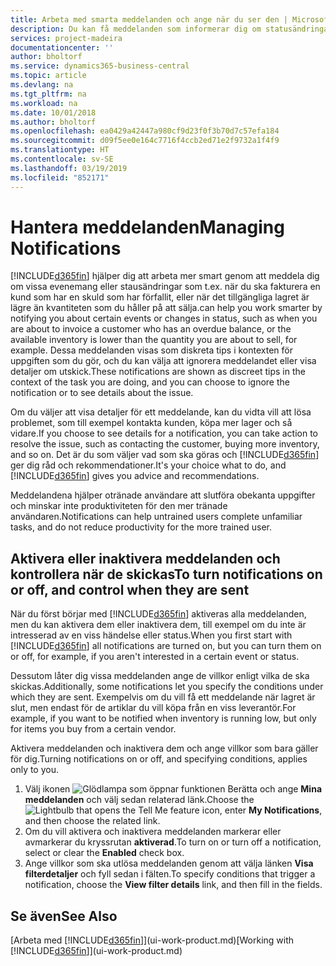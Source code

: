 ```yaml
---
title: Arbeta med smarta meddelanden och ange när du ser den | Microsoft Docs
description: Du kan få meddelanden som informerar dig om statusändringar eller händelser, till exempel en skuld eller låg lagernivå.
services: project-madeira
documentationcenter: ''
author: bholtorf
ms.service: dynamics365-business-central
ms.topic: article
ms.devlang: na
ms.tgt_pltfrm: na
ms.workload: na
ms.date: 10/01/2018
ms.author: bholtorf
ms.openlocfilehash: ea0429a42447a980cf9d23f0f3b70d7c57efa184
ms.sourcegitcommit: d09f5ee0e164c7716f4ccb2ed71e2f9732a1f4f9
ms.translationtype: HT
ms.contentlocale: sv-SE
ms.lasthandoff: 03/19/2019
ms.locfileid: "852171"
---
```

# <a name="managing-notifications"></a><span data-ttu-id="b40be-103">Hantera meddelanden</span><span class="sxs-lookup"><span data-stu-id="b40be-103">Managing Notifications</span></span>
[!INCLUDE[d365fin](includes/d365fin_md.md)] <span data-ttu-id="b40be-104">hjälper dig att arbeta mer smart genom att meddela dig om vissa evenemang eller stausändringar som t.ex. när du ska fakturera en kund som har en skuld som har förfallit, eller när det tillgängliga lagret är lägre än kvantiteten som du håller på att sälja.</span><span class="sxs-lookup"><span data-stu-id="b40be-104">can help you work smarter by notifying you about certain events or changes in status, such as when you are about to invoice a customer who has an overdue balance, or the available inventory is lower than the quantity you are about to sell, for example.</span></span> <span data-ttu-id="b40be-105">Dessa meddelanden visas som diskreta tips i kontexten för uppgiften som du gör, och du kan välja att ignorera meddelandet eller visa detaljer om utskick.</span><span class="sxs-lookup"><span data-stu-id="b40be-105">These notifications are shown as discreet tips in the context of the task you are doing, and you can choose to ignore the notification or to see details about the issue.</span></span>  

<span data-ttu-id="b40be-106">Om du väljer att visa detaljer för ett meddelande, kan du vidta vill att lösa problemet, som till exempel kontakta kunden, köpa mer lager och så vidare.</span><span class="sxs-lookup"><span data-stu-id="b40be-106">If you choose to see details for a notification, you can take action to resolve the issue, such as contacting the customer, buying more inventory, and so on.</span></span> <span data-ttu-id="b40be-107">Det är du som väljer vad som ska göras och [!INCLUDE[d365fin](includes/d365fin_md.md)] ger dig råd och rekommendationer.</span><span class="sxs-lookup"><span data-stu-id="b40be-107">It's your choice what to do, and [!INCLUDE[d365fin](includes/d365fin_md.md)] gives you advice and recommendations.</span></span>  

<span data-ttu-id="b40be-108">Meddelandena hjälper otränade användare att slutföra obekanta uppgifter och minskar inte produktiviteten för den mer tränade användaren.</span><span class="sxs-lookup"><span data-stu-id="b40be-108">Notifications can help untrained users complete unfamiliar tasks, and do not reduce productivity for the more trained user.</span></span>  

## <a name="to-turn-notifications-on-or-off-and-control-when-they-are-sent"></a><span data-ttu-id="b40be-109">Aktivera eller inaktivera meddelanden och kontrollera när de skickas</span><span class="sxs-lookup"><span data-stu-id="b40be-109">To turn notifications on or off, and control when they are sent</span></span>
<span data-ttu-id="b40be-110">När du först börjar med [!INCLUDE[d365fin](includes/d365fin_md.md)] aktiveras alla meddelanden, men du kan aktivera dem eller inaktivera dem, till exempel om du inte är intresserad av en viss händelse eller status.</span><span class="sxs-lookup"><span data-stu-id="b40be-110">When you first start with [!INCLUDE[d365fin](includes/d365fin_md.md)] all notifications are turned on, but you can turn them on or off, for example, if you aren't interested in a certain event or status.</span></span>  

<span data-ttu-id="b40be-111">Dessutom låter dig vissa meddelanden ange de villkor enligt vilka de ska skickas.</span><span class="sxs-lookup"><span data-stu-id="b40be-111">Additionally, some notifications let you specify the conditions under which they are sent.</span></span> <span data-ttu-id="b40be-112">Exempelvis om du vill få ett meddelande när lagret är slut, men endast för de artiklar du vill köpa från en viss leverantör.</span><span class="sxs-lookup"><span data-stu-id="b40be-112">For example, if you want to be notified when inventory is running low, but only for items you buy from a certain vendor.</span></span>  

<span data-ttu-id="b40be-113">Aktivera meddelanden och inaktivera dem och ange villkor som bara gäller för dig.</span><span class="sxs-lookup"><span data-stu-id="b40be-113">Turning notifications on or off, and specifying conditions, applies only to you.</span></span>  

1. <span data-ttu-id="b40be-114">Välj ikonen ![Glödlampa som öppnar funktionen Berätta](media/ui-search/search_small.png "Berätta vad du vill göra") och ange **Mina meddelanden** och välj sedan relaterad länk.</span><span class="sxs-lookup"><span data-stu-id="b40be-114">Choose the ![Lightbulb that opens the Tell Me feature](media/ui-search/search_small.png "Tell me what you want to do") icon, enter **My Notifications**, and then choose the related link.</span></span>
2. <span data-ttu-id="b40be-115">Om du vill aktivera och inaktivera meddelanden markerar eller avmarkerar du kryssrutan **aktiverad**.</span><span class="sxs-lookup"><span data-stu-id="b40be-115">To turn on or turn off a notification, select or clear the **Enabled** check box.</span></span>
3. <span data-ttu-id="b40be-116">Ange villkor som ska utlösa meddelanden genom att välja länken **Visa filterdetaljer** och fyll sedan i fälten.</span><span class="sxs-lookup"><span data-stu-id="b40be-116">To specify conditions that trigger a notification, choose the **View filter details** link, and then fill in the fields.</span></span>  

## <a name="see-also"></a><span data-ttu-id="b40be-117">Se även</span><span class="sxs-lookup"><span data-stu-id="b40be-117">See Also</span></span>
<span data-ttu-id="b40be-118">[Arbeta med [!INCLUDE[d365fin](includes/d365fin_md.md)]](ui-work-product.md)</span><span class="sxs-lookup"><span data-stu-id="b40be-118">[Working with [!INCLUDE[d365fin](includes/d365fin_md.md)]](ui-work-product.md)</span></span>
